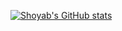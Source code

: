[![Shoyab's GitHub stats](https://github-readme-stats.vercel.app/api?username=shoyabsiddique0)](https://github.com/shoyabsiddique0/github-readme-stats)

<!--
**shoyabsiddique0/shoyabsiddique0** is a ✨ _special_ ✨ repository because its `README.md` (this file) appears on your GitHub profile.

Here are some ideas to get you started:

- 🔭 I’m currently working on ...
- 🌱 I’m currently learning ...
- 👯 I’m looking to collaborate on ...
- 🤔 I’m looking for help with ...
- 💬 Ask me about ...
- 📫 How to reach me: ...
- 😄 Pronouns: ...
- ⚡ Fun fact: ...
-->
